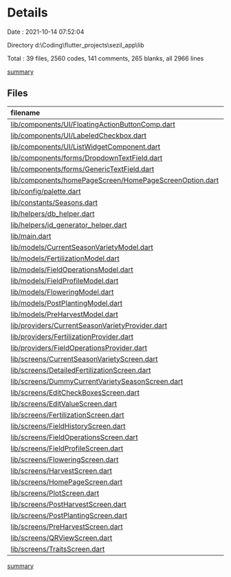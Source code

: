 # Details

Date : 2021-10-14 07:52:04

Directory d:\Coding\flutter_projects\sezil_app\lib

Total : 39 files,  2560 codes, 141 comments, 265 blanks, all 2966 lines

[summary](results.md)

## Files
| filename | language | code | comment | blank | total |
| :--- | :--- | ---: | ---: | ---: | ---: |
| [lib/components/UI/FloatingActionButtonComp.dart](/lib/components/UI/FloatingActionButtonComp.dart) | Dart | 18 | 0 | 4 | 22 |
| [lib/components/UI/LabeledCheckbox.dart](/lib/components/UI/LabeledCheckbox.dart) | Dart | 44 | 22 | 10 | 76 |
| [lib/components/UI/ListWidgetComponent.dart](/lib/components/UI/ListWidgetComponent.dart) | Dart | 68 | 0 | 5 | 73 |
| [lib/components/forms/DropdownTextField.dart](/lib/components/forms/DropdownTextField.dart) | Dart | 78 | 0 | 8 | 86 |
| [lib/components/forms/GenericTextField.dart](/lib/components/forms/GenericTextField.dart) | Dart | 103 | 0 | 11 | 114 |
| [lib/components/homePageScreen/HomePageScreenOption.dart](/lib/components/homePageScreen/HomePageScreenOption.dart) | Dart | 50 | 0 | 4 | 54 |
| [lib/config/palette.dart](/lib/config/palette.dart) | Dart | 29 | 0 | 2 | 31 |
| [lib/constants/Seasons.dart](/lib/constants/Seasons.dart) | Dart | 5 | 0 | 1 | 6 |
| [lib/helpers/db_helper.dart](/lib/helpers/db_helper.dart) | Dart | 80 | 0 | 8 | 88 |
| [lib/helpers/id_generator_helper.dart](/lib/helpers/id_generator_helper.dart) | Dart | 9 | 0 | 2 | 11 |
| [lib/main.dart](/lib/main.dart) | Dart | 69 | 1 | 7 | 77 |
| [lib/models/CurrentSeasonVarietyModel.dart](/lib/models/CurrentSeasonVarietyModel.dart) | Dart | 22 | 0 | 2 | 24 |
| [lib/models/FertilizationModel.dart](/lib/models/FertilizationModel.dart) | Dart | 20 | 0 | 2 | 22 |
| [lib/models/FieldOperationsModel.dart](/lib/models/FieldOperationsModel.dart) | Dart | 22 | 0 | 2 | 24 |
| [lib/models/FieldProfileModel.dart](/lib/models/FieldProfileModel.dart) | Dart | 22 | 0 | 2 | 24 |
| [lib/models/FloweringModel.dart](/lib/models/FloweringModel.dart) | Dart | 16 | 0 | 2 | 18 |
| [lib/models/PostPlantingModel.dart](/lib/models/PostPlantingModel.dart) | Dart | 14 | 0 | 2 | 16 |
| [lib/models/PreHarvestModel.dart](/lib/models/PreHarvestModel.dart) | Dart | 21 | 0 | 2 | 23 |
| [lib/providers/CurrentSeasonVarietyProvider.dart](/lib/providers/CurrentSeasonVarietyProvider.dart) | Dart | 74 | 0 | 9 | 83 |
| [lib/providers/FertilizationProvider.dart](/lib/providers/FertilizationProvider.dart) | Dart | 96 | 0 | 11 | 107 |
| [lib/providers/FieldOperationsProvider.dart](/lib/providers/FieldOperationsProvider.dart) | Dart | 90 | 0 | 9 | 99 |
| [lib/screens/CurrentSeasonVarietyScreen.dart](/lib/screens/CurrentSeasonVarietyScreen.dart) | Dart | 155 | 0 | 20 | 175 |
| [lib/screens/DetailedFertilizationScreen.dart](/lib/screens/DetailedFertilizationScreen.dart) | Dart | 115 | 0 | 20 | 135 |
| [lib/screens/DummyCurrentVarietySeasonScreen.dart](/lib/screens/DummyCurrentVarietySeasonScreen.dart) | Dart | 78 | 60 | 10 | 148 |
| [lib/screens/EditCheckBoxesScreen.dart](/lib/screens/EditCheckBoxesScreen.dart) | Dart | 26 | 0 | 5 | 31 |
| [lib/screens/EditValueScreen.dart](/lib/screens/EditValueScreen.dart) | Dart | 127 | 0 | 9 | 136 |
| [lib/screens/FertilizationScreen.dart](/lib/screens/FertilizationScreen.dart) | Dart | 48 | 0 | 7 | 55 |
| [lib/screens/FieldHistoryScreen.dart](/lib/screens/FieldHistoryScreen.dart) | Dart | 16 | 0 | 4 | 20 |
| [lib/screens/FieldOperationsScreen.dart](/lib/screens/FieldOperationsScreen.dart) | Dart | 161 | 0 | 19 | 180 |
| [lib/screens/FieldProfileScreen.dart](/lib/screens/FieldProfileScreen.dart) | Dart | 72 | 0 | 7 | 79 |
| [lib/screens/FloweringScreen.dart](/lib/screens/FloweringScreen.dart) | Dart | 70 | 0 | 5 | 75 |
| [lib/screens/HarvestScreen.dart](/lib/screens/HarvestScreen.dart) | Dart | 110 | 0 | 5 | 115 |
| [lib/screens/HomePageScreen.dart](/lib/screens/HomePageScreen.dart) | Dart | 67 | 0 | 10 | 77 |
| [lib/screens/PlotScreen.dart](/lib/screens/PlotScreen.dart) | Dart | 51 | 0 | 6 | 57 |
| [lib/screens/PostHarvestScreen.dart](/lib/screens/PostHarvestScreen.dart) | Dart | 116 | 0 | 5 | 121 |
| [lib/screens/PostPlantingScreen.dart](/lib/screens/PostPlantingScreen.dart) | Dart | 46 | 0 | 4 | 50 |
| [lib/screens/PreHarvestScreen.dart](/lib/screens/PreHarvestScreen.dart) | Dart | 221 | 0 | 5 | 226 |
| [lib/screens/QRViewScreen.dart](/lib/screens/QRViewScreen.dart) | Dart | 88 | 58 | 14 | 160 |
| [lib/screens/TraitsScreen.dart](/lib/screens/TraitsScreen.dart) | Dart | 43 | 0 | 5 | 48 |

[summary](results.md)